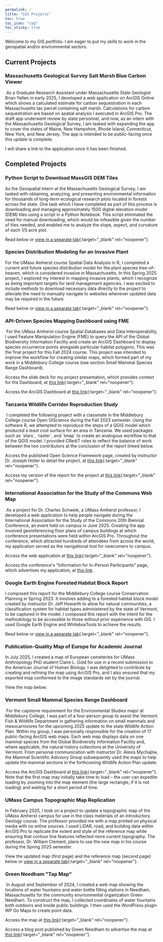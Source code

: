 ```yaml
---
permalink: /
title: "GIS Projects"
toc: true
toc_icon: "cog"
toc_sticky: true
---
```


<script data-goatcounter="https://andy-gis-portfolio.goatcounter.com/count"
        async src="//gc.zgo.at/count.js"></script>

Welcome to my GIS portfolio. I am eager to put my skills to work in the geospatial and/or environmental sectors.

## Current Projects  
### Massachusetts Geological Survey Salt Marsh Blue Carbon Viewer
<img src="https://andya17.github.io/assets/GitHub-Picture-BCViewer-Short.png" alt="">   
As a Graduate Research Assistant under Massachusetts State Geologist Brian Yellen in early 2025, I developed a web application on ArcGIS Online which shows a calculated estimate for carbon sequestration in each Massachusetts tax parcel containing salt marsh. Calculations for carbon sequestration are based on spatial analysis I executed in ArcGIS Pro. The draft app underwent review by state personnel, and now, as an intern with the Massachusetts Geological Survey, I am tasked with expanding the app to cover the states of Maine, New Hampshire, Rhode Island, Connecticut, New York, and New Jersey. The app is intended to be public-facing once this update is complete.

I will share a link to the application once it has been finished.

## Completed Projects
### Python Script to Download MassGIS DEM Tiles
As the Geospatial Intern at the Massachusetts Geological Survey, I am tasked with obtaining, analyzing, and presenting environmental information for thousands of long-term ecological research plots located in forests across the state. One task which I have completed as part of this process is downloading and managing approximately 1500 digital elevation model (DEM) tiles using a script in a Python Notebook. This script eliminated the need for manual downloading, which would be infeasible given the number of tiles needed, and enabled me to analyze the slope, aspect, and curvature of each 1/5 acre plot.

Read below or [view in a separate tab](https://colab.research.google.com/drive/1QqpY6Auxgmu5l_vxDMRMq2B6C2lv8Q35){:target="_blank" rel="noopener"}.  

<script src="https://gist.github.com/andya17/46f94ef52a08a94cfee61aa58c2ab4df.js"></script>

### Species Distribution Modeling for an Invasive Plant
For the UMass Amherst course Spatial Data Analysis in R, I completed a current and future species distribution model for the plant species tree-of-heaven, which is considered invasive in Massachusetts. In this Spring 2025 project, I explored my interest in mapping invasive plants, which I recognize as being important targets for land management agencies. I was excited to include methods to download necessary data directly to the project to alleviate the need to manually navigate to websites whenever updated data may be required in the future.

Read below or [view in a separate tab](https://andya17.github.io/_pages/pdfs/SDAR_Final.pdf){:target="_blank" rel="noopener"}.    

<object data="https://andya17.github.io/_pages/pdfs/SDAR_Final.pdf#zoom=54&navpanes=0" type="application/pdf" width="100%" height="100%"></object>  

### API-Driven Species Mapping Dashboard using FME
<img src="https://andya17.github.io/assets/GitHub-Picture-API-Short.png" alt="">   
For the UMass Amherst course Spatial Databases and Data Interoperability, I used Feature Manipulation Engine (FME) to query the API of the Global Biodiversity Information Facility and create an ArcGIS Dashboard to display species occurrence points alongside particular habitat polygons. This was the final project for this Fall 2024 course. This project was intended to improve the workflow for creating similar maps, which formed part of my work in a Middlebury College course (see section Small Mammal Species Range Dashboard).

Access the slide deck for my project presentation, which provides context for the Dashboard, at [this link](https://docs.google.com/presentation/d/1e401MNrQEXoiQ87XqHtF_dQwKDQtLZwugDnEcMgBmyU/edit?usp=sharing){:target="_blank" rel="noopener"}.  

Access the ArcGIS Dashboard at [this link](https://www.arcgis.com/apps/dashboards/cc6840291af544c48a949ef95d18e95a){:target="_blank" rel="noopener"}.  

### Tanzania Wildlife Corridor Reproduction Study  
<img src="https://andya17.github.io/assets/GitHub-Picture-WildlifeCorridor-Short.png" alt="">   
I completed the following project with a classmate in the Middlebury College course Open GIScience during the Fall 2023 semester. Using the software R, we attempted to reproduce the steps of a QGIS model which produced a least cost surface for an area in Tanzania. We used packages such as `stars`, `raster`, and `tmap` to create an analogous workflow to that of the QGIS model. I provided CRediT roles to reflect the balance of work between the two contributors at the conclusion of the report linked below.  

Access the published Open Science Framework page, created by instructor Dr. Joseph Holler to detail the project, at [this link](https://osf.io/djp97/){:target="_blank" rel="noopener"}.  

Access my version of the report for the project at [this link](https://andya17.github.io/geog323-wildlife-corridor/){:target="_blank" rel="noopener"}.  

### International Association for the Study of the Commons Web Map  
<img src="https://andya17.github.io/assets/GitHub-Picture-IASC-Short.png" alt="">  
As a project for Dr. Charles Schweik, a UMass Amherst professor, I developed a web application to help people navigate during the International Association for the Study of the Commons 20th Biennial Conference, an event held on campus in June 2025. Creating the app involved georeferencing floor plans of campus buildings at which conference presentations were held within ArcGIS Pro. Throughout the conference, which attracted hundreds of attendees from across the world, my application served as the navigational tool for newcomers to campus.

Access the web application at [this link](https://umass-amherst.maps.arcgis.com/apps/instant/basic/index.html?appid=e2b2dc8999784c77b089e4c659c81101){:target="_blank" rel="noopener"}.

Access the conference's "Information for In-Person Participants" page, which advertises my application, at [this link](https://2025.iasc-commons.org/information-for-participants/).  

### Google Earth Engine Forested Habitat Block Report   
I composed this report for the Middlebury College course Conservation Planning in Spring 2023. It involves adding to a forested habitat block model created by instructor Dr. Jeff Howarth to allow for natural communities, a classification system for habitat types administered by the state of Vermont, to be captured in the model. I composed this report with the intent for the methodology to be accessible to those without prior experience with GIS. I used Google Earth Engine and WhiteboxTools to achieve the results.  

Read below or [view in a separate tab](https://andya17.github.io/_pages/pdfs/GEOG310-Report-3.pdf){:target="_blank" rel="noopener"}.    

<object data="https://andya17.github.io/_pages/pdfs/GEOG310-Report-3.pdf#zoom=54&navpanes=0" type="application/pdf" width="100%" height="100%"></object>  

### Publication-Quality Map of Europe for Academic Journal
In July 2025, I created a map of European cemeteries for UMass Anthropology PhD student Claire L. Gold for use in a recent submission to the American Journal of Human Biology. I was delighted to contribute by creating and refining the map using ArcGIS Pro, and I also ensured that my exported map conformed to the image standards set by the journal.

View the map below:
<img src="https://andya17.github.io/assets/Figure2_Final_Medieval_Pops_AA_CG.png" alt="">   

### Vermont Small Mammal Species Range Dashboard
<img src="https://andya17.github.io/assets/GitHub-Picture-SmallMammal-Short.png" alt="">   
For the capstone requirement for the Environmental Studies major at Middlebury College, I was part of a four-person group to assist the Vermont Fish & Wildlife Department in gathering information on small mammals and mesocarnivores for the upcoming 2025 update to the state Wildlife Action Plan. Within my group, I was personally responsible for the creation of 17 public-facing ArcGIS web maps. Each web map displays data on one mammal species from the Global Biodiversity Information Facility and, where applicable, the natural history collections at the University of Vermont. From personal communication with instructor Dr. Alexis Mychajliw, the Mammal Scientific Adivsory Group subsequently used the maps to help update the mammal sections in the forthcoming Wildlife Action Plan update.

Access the ArcGIS Dashboard at [this link](https://www.arcgis.com/apps/dashboards/2f52ab2706a64eafa392d2398a244e2f){:target="_blank" rel="noopener"}. Note that the first map may initially take time to load – the user can expedite loading by zooming into the map element (the large rectangle, if it is not loading) and waiting for a short period of time.  

### UMass Campus Topographic Map Replication
In February 2025, I took on a project to update a topographic map of the UMass Amherst campus for use in the class materials of an introductory Geology course. The professor provided me with a map printed on physical media with no online sources. I used LiDAR, road, and building data within ArcGIS Pro to replicate the extent and style of the reference map while ensuring that contour line features reflected more current topography. The professor, Dr. William Clement, plans to use the new map in his course during the Spring 2025 semester.

View the updated map (first page) and the reference map (second page) below or [view in a separate tab](https://andya17.github.io/_pages/pdfs/Topographic-Map-UMass-Comparison.pdf){:target="_blank" rel="noopener"}.

<object data="https://andya17.github.io/_pages/pdfs/Topographic-Map-UMass-Comparison.pdf#zoom=52&navpanes=0" type="application/pdf" width="100%" height="100%"></object>    

### Green Needham "Tap Map"  
<img src="https://andya17.github.io/assets/GitHub-Picture-TapMap-Short.png" alt="">   
In August and September of 2024, I created a web map showing the locations of water fountains and water bottle filling stations in Needham, Massachusetts for the community environmental organization Green Needham. To construct the map, I collected coordinates of water fountains both outdoors and inside public buildings. I then used the WordPress plugin WP Go Maps to create point data.

Access the map at [this link](https://www.greenneedham.org/blog/tap-map/){:target="_blank" rel="noopener"}.

Access a blog post published by Green Needham to advertise the map at [this link](https://www.greenneedham.org/blog/2024/09/green-needham-launches-tap-map/){:target="_blank" rel="noopener"}.